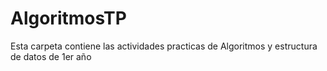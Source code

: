 # AlgoritmosTP
Esta carpeta contiene las actividades practicas de Algoritmos y estructura de datos de 1er año
